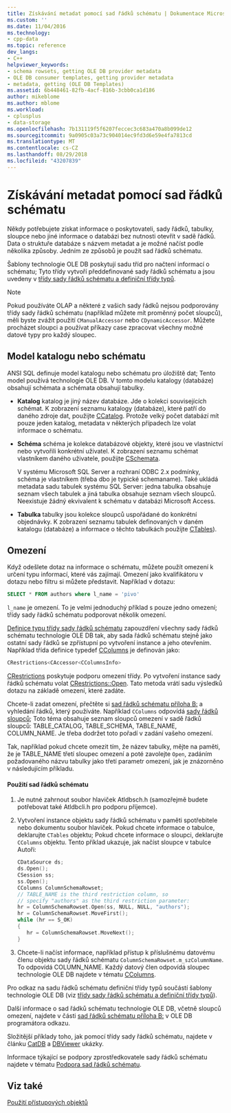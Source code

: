 ```yaml
---
title: Získávání metadat pomocí sad řádků schématu | Dokumentace Microsoftu
ms.custom: ''
ms.date: 11/04/2016
ms.technology:
- cpp-data
ms.topic: reference
dev_langs:
- C++
helpviewer_keywords:
- schema rowsets, getting OLE DB provider metadata
- OLE DB consumer templates, getting provider metadata
- metadata, getting (OLE DB Templates)
ms.assetid: 6b448461-82fb-4acf-816b-3cbb0ca1d186
author: mikeblome
ms.author: mblome
ms.workload:
- cplusplus
- data-storage
ms.openlocfilehash: 7b131119f5f6207feccec3c683a470a8b099de12
ms.sourcegitcommit: 9a0905c03a73c904014ec9fd3d6e59e4fa7813cd
ms.translationtype: MT
ms.contentlocale: cs-CZ
ms.lasthandoff: 08/29/2018
ms.locfileid: "43207839"
---
```

# <a name="obtaining-metadata-with-schema-rowsets"></a>Získávání metadat pomocí sad řádků schématu
Někdy potřebujete získat informace o poskytovateli, sady řádků, tabulky, sloupce nebo jiné informace o databázi bez nutnosti otevřít v sadě řádků. Data o struktuře databáze s názvem metadat a je možné načíst podle několika způsoby. Jedním ze způsobů je použít sad řádků schématu.  
  
 Šablony technologie OLE DB poskytují sadu tříd pro načtení informací o schématu; Tyto třídy vytvoří předdefinované sady řádků schématu a jsou uvedeny v [třídy sady řádků schématu a definiční třídy typů](../../data/oledb/schema-rowset-classes-and-typedef-classes.md).  
  
> [!NOTE]
>  Pokud používáte OLAP a některé z vašich sady řádků nejsou podporovány třídy sady řádků schématu (například můžete mít proměnný počet sloupců), měli byste zvážit použití `CManualAccessor` nebo `CDynamicAccessor`. Můžete procházet sloupci a používat příkazy case zpracovat všechny možné datové typy pro každý sloupec.  
  
## <a name="catalogschema-model"></a>Model katalogu nebo schématu  
 ANSI SQL definuje model katalogu nebo schématu pro úložiště dat; Tento model používá technologie OLE DB. V tomto modelu katalogy (databáze) obsahují schémata a schémata obsahují tabulky.  
  
-   **Katalog** katalog je jiný název databáze. Jde o kolekci souvisejících schémat. K zobrazení seznamu katalogy (databáze), které patří do daného zdroje dat, použijte [CCatalog](../../data/oledb/ccatalogs-ccataloginfo.md). Protože velký počet databází mít pouze jeden katalog, metadata v některých případech lze volat informace o schématu.  
  
-   **Schéma** schéma je kolekce databázové objekty, které jsou ve vlastnictví nebo vytvořili konkrétní uživatel. K zobrazení seznamu schémat vlastníkem daného uživatele, použijte [CSchemata](../../data/oledb/cschemata-cschematainfo.md).  
  
     V systému Microsoft SQL Server a rozhraní ODBC 2.x podmínky, schéma je vlastníkem (třeba dbo je typické schemaname). Také ukládá metadata sadu tabulek systému SQL Server: jedna tabulka obsahuje seznam všech tabulek a jiná tabulka obsahuje seznam všech sloupců. Neexistuje žádný ekvivalent k schématu v databázi Microsoft Access.  
  
-   **Tabulka** tabulky jsou kolekce sloupců uspořádané do konkrétní objednávky. K zobrazení seznamu tabulek definovaných v daném katalogu (databáze) a informace o těchto tabulkách použijte [CTables](../../data/oledb/ctables-ctableinfo.md)).  
  
## <a name="restrictions"></a>Omezení  
 Když odešlete dotaz na informace o schématu, můžete použít omezení k určení typu informací, které vás zajímají. Omezení jako kvalifikátoru v dotazu nebo filtru si můžete představit. Například v dotazu:  
  
```sql  
SELECT * FROM authors where l_name = 'pivo'  
```  
  
 `l_name` je omezení. To je velmi jednoduchý příklad s pouze jedno omezení; třídy sady řádků schématu podporovat několik omezení.  
  
 [Definice typu třídy sady řádků schématu](../../data/oledb/schema-rowset-classes-and-typedef-classes.md) zapouzdření všechny sady řádků schématu technologie OLE DB tak, aby sada řádků schématu stejně jako ostatní sady řádků se zpřístupní po vytvoření instance a jeho otevřením. Například třída definice typedef [CColumns](../../data/oledb/ccolumns-ccolumnsinfo.md) je definován jako:  
  
```cpp  
CRestrictions<CAccessor<CColumnsInfo>  
```  
  
 [CRestrictions](../../data/oledb/crestrictions-class.md) poskytuje podporu omezení třídy. Po vytvoření instance sady řádků schématu volat [CRestrictions::Open](../../data/oledb/crestrictions-open.md). Tato metoda vrátí sadu výsledků dotazu na základě omezení, které zadáte.  
  
 Chcete-li zadat omezení, přečtěte si [sad řádků schématu příloha B:](/previous-versions/windows/desktop/ms712921\(v=vs.85\)) a vyhledání řádků, který používáte. Například `CColumns` odpovídá [sady řádků sloupců](/previous-versions/windows/desktop/ms723052\(v%3dvs.85\)); Toto téma obsahuje seznam sloupců omezení v sadě řádků sloupců: TABLE_CATALOG, TABLE_SCHEMA, TABLE_NAME, COLUMN_NAME. Je třeba dodržet toto pořadí v zadání vašeho omezení.  
  
 Tak, například pokud chcete omezit tím, že název tabulky, mějte na paměti, že je TABLE_NAME třetí sloupec omezení a poté zavolejte `Open`, zadáním požadovaného názvu tabulky jako třetí parametr omezení, jak je znázorněno v následujícím příkladu.  
  
#### <a name="to-use-schema-rowsets"></a>Použití sad řádků schématu  
  
1.  Je nutné zahrnout soubor hlaviček Atldbsch.h (samozřejmě budete potřebovat také Atldbcli.h pro podporu příjemce).  
  
2.  Vytvoření instance objektu sady řádků schématu v paměti spotřebitele nebo dokumentu soubor hlaviček. Pokud chcete informace o tabulce, deklarujte `CTables` objektu; Pokud chcete informace o sloupci, deklarujte `CColumns` objektu. Tento příklad ukazuje, jak načíst sloupce v tabulce Autoři:  
  
    ```cpp  
    CDataSource ds;  
    ds.Open();  
    CSession ss;  
    ss.Open();  
    CColumns ColumnSchemaRowset;  
    // TABLE_NAME is the third restriction column, so  
    // specify "authors" as the third restriction parameter:  
    hr = ColumnSchemaRowset.Open(ss, NULL, NULL, "authors");  
    hr = ColumnSchemaRowset.MoveFirst();  
    while (hr == S_OK)  
    {  
       hr = ColumnSchemaRowset.MoveNext();  
    }  
    ```  
  
3.  Chcete-li načíst informace, například přístup k příslušnému datovému členu objektu sady řádků schématu `ColumnSchemaRowset.m_szColumnName`. To odpovídá COLUMN_NAME. Každý datový člen odpovídá sloupec technologie OLE DB najdete v tématu [CColumns](../../data/oledb/ccolumns-ccolumnsinfo.md).  
  
 Pro odkaz na sadu řádků schématu definiční třídy typů součástí šablony technologie OLE DB (viz [třídy sady řádků schématu a definiční třídy typů](../../data/oledb/schema-rowset-classes-and-typedef-classes.md)).  
  
 Další informace o sad řádků schématu technologie OLE DB, včetně sloupců omezení, najdete v části [sad řádků schématu příloha B:](/previous-versions/windows/desktop/ms712921\(v=vs.85\)) v OLE DB programátora odkazu.  
  
 Složitější příklady toho, jak pomocí třídy sady řádků schématu, najdete v článku [CatDB](https://github.com/Microsoft/VCSamples) a [DBViewer](https://github.com/Microsoft/VCSamples) ukázky.  
  
 Informace týkající se podpory zprostředkovatele sady řádků schématu najdete v tématu [Podpora sad řádků schématu](../../data/oledb/supporting-schema-rowsets.md).  
  
## <a name="see-also"></a>Viz také  
 [Použití přístupových objektů](../../data/oledb/using-accessors.md)